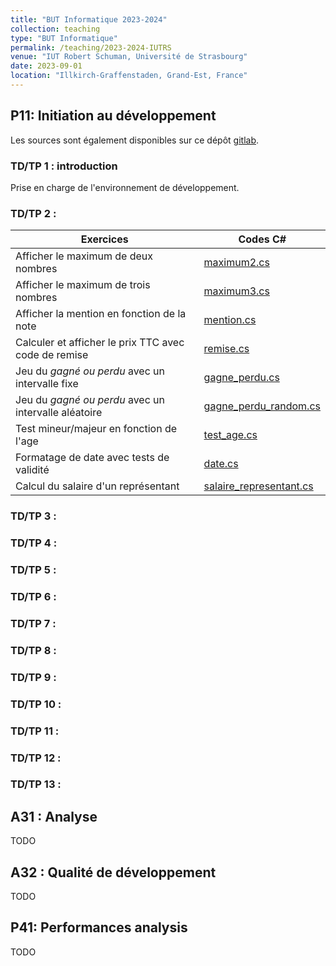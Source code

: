 ```yaml
---
title: "BUT Informatique 2023-2024"
collection: teaching
type: "BUT Informatique"
permalink: /teaching/2023-2024-IUTRS
venue: "IUT Robert Schuman, Université de Strasbourg"
date: 2023-09-01
location: "Illkirch-Graffenstaden, Grand-Est, France"
---
```


## P11: Initiation au développement

Les sources sont également disponibles sur ce dépôt [gitlab](https://git.unistra.fr/romain.perrin/p11-rp-corriges).

### TD/TP 1 : introduction

Prise en charge de l'environnement de développement.

### TD/TP 2 : 

| Exercices | Codes C# |
|---|---|
| Afficher le maximum de deux nombres | [maximum2.cs](/files/IUTRS/2023_2024/P11/TD1/maximum2.cs) |
| Afficher le maximum de trois nombres | [maximum3.cs](/files/IUTRS/2023_2024/P11/TD1/maximum3.cs) |
| Afficher la mention en fonction de la note | [mention.cs](/files/IUTRS/2023_2024/P11/TD1/mention.cs) |
| Calculer et afficher le prix TTC avec code de remise | [remise.cs](/files/IUTRS/2023_2024/P11/TD1/remise.cs) |
| Jeu du *gagné ou perdu* avec un intervalle fixe | [gagne_perdu.cs](/files/IUTRS/2023_2024/P11/TD1/gagne_perdu.cs) |
| Jeu du *gagné ou perdu* avec un intervalle aléatoire | [gagne_perdu_random.cs](/files/IUTRS/2023_2024/P11/TD1/gagne_perdu_random.cs) |
| Test mineur/majeur en fonction de l'age | [test_age.cs](/files/IUTRS/2023_2024/P11/TD1/test_age.cs) |
| Formatage de date avec tests de validité | [date.cs](/files/IUTRS/2023_2024/P11/TD1/date.cs) |
| Calcul du salaire d'un représentant | [salaire_representant.cs](/files/IUTRS/2023_2024/P11/TD1/salaire_representant.cs) |

### TD/TP 3 : 

### TD/TP 4 : 

### TD/TP 5 : 

### TD/TP 6 : 

### TD/TP 7 : 

### TD/TP 8 : 

### TD/TP 9 : 

### TD/TP 10 : 

### TD/TP 11 : 

### TD/TP 12 : 

### TD/TP 13 : 

## A31 : Analyse

TODO

## A32 : Qualité de développement

TODO

## P41: Performances analysis

TODO
